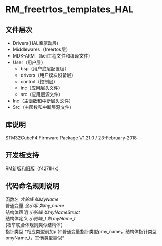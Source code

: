 # RM_freetrtos_templates_HAL
## 文件层次
- Drivers(HAL库驱动层)
- Middlewares（freertos层）
- MDK-ARM （keil工程文件和编译文件）
- User（用户层）
  * bsp（用户底层配置层）
  * drivers（用户模块设备层）
  * control（控制层）
  * inc（应用层头文件）
  * src（应用层源文件）
- Inc（主函数和中断层头文件）
- Src（主函数和中断层源文件）
## 库说明
STM32CubeF4 Firmware Package V1.21.0 / 23-February-2018
## 开发板支持
RM新版和旧版（f427IIHx）
## 代码命名规则说明
 函数名          *大驼峰 如MyName*<br>
 普通变量        *全小写 如my_name*<br>
 结构体声明      *小驼峰 如myNameStruct*<br>
 结构体定义      *小驼峰_t 如 myName_t*<br>
 (枚举联合体规则类似结构体)<br>
 指针类型        *相应类型前加p 如普通变量指针类型pmy_name，结构体指针类型pmyName_t，其他类型类似\*<br>
